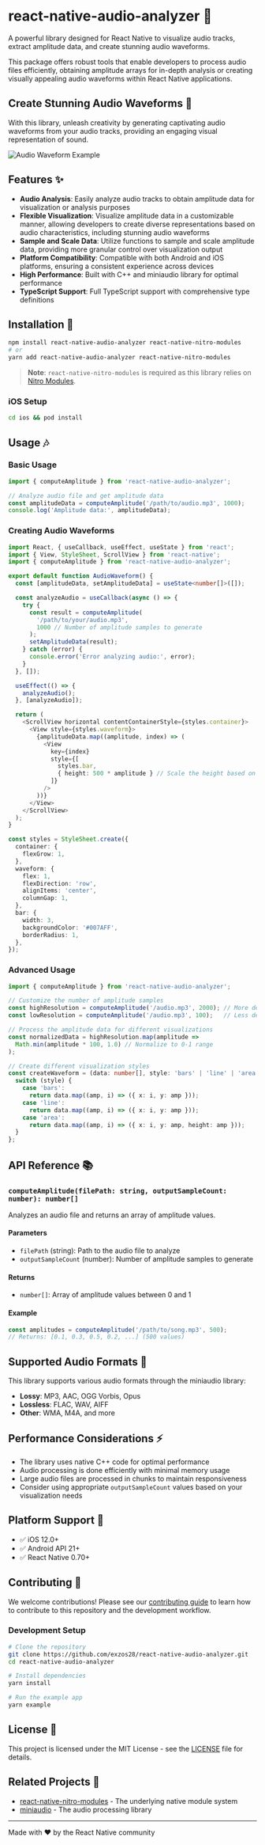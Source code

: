 # react-native-audio-analyzer 🎵

A powerful library designed for React Native to visualize audio tracks, extract amplitude data, and create stunning audio waveforms.

This package offers robust tools that enable developers to process audio files efficiently, obtaining amplitude arrays for in-depth analysis or creating visually appealing audio waveforms within React Native applications.

## Create Stunning Audio Waveforms 🌊

With this library, unleash creativity by generating captivating audio waveforms from your audio tracks, providing an engaging visual representation of sound.

![Audio Waveform Example](https://github.com/exzos28/react-native-audio-analyzer/raw/main/images/image.png)

## Features ✨

- **Audio Analysis**: Easily analyze audio tracks to obtain amplitude data for visualization or analysis purposes
- **Flexible Visualization**: Visualize amplitude data in a customizable manner, allowing developers to create diverse representations based on audio characteristics, including stunning audio waveforms
- **Sample and Scale Data**: Utilize functions to sample and scale amplitude data, providing more granular control over visualization output
- **Platform Compatibility**: Compatible with both Android and iOS platforms, ensuring a consistent experience across devices
- **High Performance**: Built with C++ and miniaudio library for optimal performance
- **TypeScript Support**: Full TypeScript support with comprehensive type definitions

## Installation 🚀

```bash
npm install react-native-audio-analyzer react-native-nitro-modules
# or
yarn add react-native-audio-analyzer react-native-nitro-modules
```

> **Note**: `react-native-nitro-modules` is required as this library relies on [Nitro Modules](https://nitro.margelo.com/).

### iOS Setup

```bash
cd ios && pod install
```

## Usage 🎶

### Basic Usage

```typescript
import { computeAmplitude } from 'react-native-audio-analyzer';

// Analyze audio file and get amplitude data
const amplitudeData = computeAmplitude('/path/to/audio.mp3', 1000);
console.log('Amplitude data:', amplitudeData);
```

### Creating Audio Waveforms

```typescript
import React, { useCallback, useEffect, useState } from 'react';
import { View, StyleSheet, ScrollView } from 'react-native';
import { computeAmplitude } from 'react-native-audio-analyzer';

export default function AudioWaveform() {
  const [amplitudeData, setAmplitudeData] = useState<number[]>([]);

  const analyzeAudio = useCallback(async () => {
    try {
      const result = computeAmplitude(
        '/path/to/your/audio.mp3',
        1000 // Number of amplitude samples to generate
      );
      setAmplitudeData(result);
    } catch (error) {
      console.error('Error analyzing audio:', error);
    }
  }, []);

  useEffect(() => {
    analyzeAudio();
  }, [analyzeAudio]);

  return (
    <ScrollView horizontal contentContainerStyle={styles.container}>
      <View style={styles.waveform}>
        {amplitudeData.map((amplitude, index) => (
          <View
            key={index}
            style={[
              styles.bar,
              { height: 500 * amplitude } // Scale the height based on amplitude
            ]}
          />
        ))}
      </View>
    </ScrollView>
  );
}

const styles = StyleSheet.create({
  container: {
    flexGrow: 1,
  },
  waveform: {
    flex: 1,
    flexDirection: 'row',
    alignItems: 'center',
    columnGap: 1,
  },
  bar: {
    width: 3,
    backgroundColor: '#007AFF',
    borderRadius: 1,
  },
});
```

### Advanced Usage

```typescript
import { computeAmplitude } from 'react-native-audio-analyzer';

// Customize the number of amplitude samples
const highResolution = computeAmplitude('/audio.mp3', 2000); // More detailed
const lowResolution = computeAmplitude('/audio.mp3', 100);   // Less detailed

// Process the amplitude data for different visualizations
const normalizedData = highResolution.map(amplitude =>
  Math.min(amplitude * 100, 1.0) // Normalize to 0-1 range
);

// Create different visualization styles
const createWaveform = (data: number[], style: 'bars' | 'line' | 'area') => {
  switch (style) {
    case 'bars':
      return data.map((amp, i) => ({ x: i, y: amp }));
    case 'line':
      return data.map((amp, i) => ({ x: i, y: amp }));
    case 'area':
      return data.map((amp, i) => ({ x: i, y: amp, height: amp }));
  }
};
```

## API Reference 📚

### `computeAmplitude(filePath: string, outputSampleCount: number): number[]`

Analyzes an audio file and returns an array of amplitude values.

#### Parameters

- `filePath` (string): Path to the audio file to analyze
- `outputSampleCount` (number): Number of amplitude samples to generate

#### Returns

- `number[]`: Array of amplitude values between 0 and 1

#### Example

```typescript
const amplitudes = computeAmplitude('/path/to/song.mp3', 500);
// Returns: [0.1, 0.3, 0.5, 0.2, ...] (500 values)
```

## Supported Audio Formats 🎼

This library supports various audio formats through the miniaudio library:

- **Lossy**: MP3, AAC, OGG Vorbis, Opus
- **Lossless**: FLAC, WAV, AIFF
- **Other**: WMA, M4A, and more

## Performance Considerations ⚡

- The library uses native C++ code for optimal performance
- Audio processing is done efficiently with minimal memory usage
- Large audio files are processed in chunks to maintain responsiveness
- Consider using appropriate `outputSampleCount` values based on your visualization needs

## Platform Support 📱

- ✅ iOS 12.0+
- ✅ Android API 21+
- ✅ React Native 0.70+

## Contributing 🤝

We welcome contributions! Please see our [contributing guide](CONTRIBUTING.md) to learn how to contribute to this repository and the development workflow.

### Development Setup

```bash
# Clone the repository
git clone https://github.com/exzos28/react-native-audio-analyzer.git
cd react-native-audio-analyzer

# Install dependencies
yarn install

# Run the example app
yarn example
```

## License 📝

This project is licensed under the MIT License - see the [LICENSE](LICENSE) file for details.

## Related Projects 🔗

- [react-native-nitro-modules](https://github.com/margelo/react-native-nitro-modules) - The underlying native module system
- [miniaudio](https://github.com/mackron/miniaudio) - The audio processing library

---

Made with ❤️ by the React Native community
